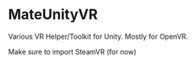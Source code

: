 # MateUnityVR
Various VR Helper/Toolkit for Unity.  Mostly for OpenVR.

Make sure to import SteamVR (for now)